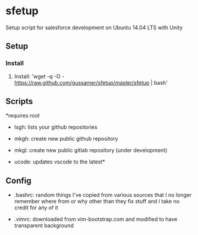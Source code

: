 # sfetup

Setup script for salesforce development on Ubuntu 14.04 LTS with Unity

## Setup

### Install

1. Install: 'wget -q -O - https://raw.github.com/gussamer/sfetup/master/sfetup | bash'

## Scripts

*requires root

- lsgh: lists your github repositories

- mkgh: create new public github repository

- mkgl: create new public gitlab repository (under development)

- ucode: updates vscode to the latest*

## Config

- .bashrc: random things I've copied from various sources that I no longer remember where from or why other than they fix stuff and I take no credit for any of it

- .vimrc: downloaded from vim-bootstrap.com and modified to have transparent background